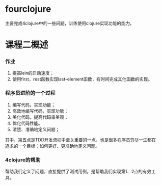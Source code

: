 # fourclojure

主要完成4clojure中的一些问题，训练使用clojure实现功能的能力。

# 课程二概述

### 作业

1. 提高lein的启动速度；
2. 使用first，rest函数实现last-element函数，有时间完成其他函数的实现。

### 程序员进阶的一个过程

1. 编写代码，实现功能；
2. 高效地编写代码，实现功能；
3. 美化代码，提高代码审美观；
4. 优化代码性能。
5. 清楚、准确地定义问题；

其中，第五点是TDD开发流程中至关重要的一点，也是很多程序员穷尽一生都在追求的一个目标：如何更好、更准确地定义问题。

### 4clojure的帮助

帮助我们定义了问题，直接提供了测试用例。是帮助我们实现第1、2点的有效工具。